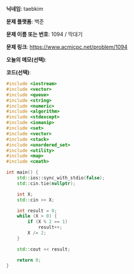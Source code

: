 **닉네임**: taebkim

**문제 플랫폼**: 백준

**문제 이름 또는 번호**: 1094 / 막대기

**문제 링크**: https://www.acmicpc.net/problem/1094

**오늘의 메모(선택)**: 

**코드(선택)**:

```c++
#include <iostream>
#include <vector>
#include <queue>
#include <string>
#include <numeric>
#include <algorithm>
#include <stdexcept>
#include <iomanip>
#include <set>
#include <vector>
#include <stack>
#include <unordered_set>
#include <utility>
#include <map>
#include <cmath>

int main() {
    std::ios::sync_with_stdio(false);
    std::cin.tie(nullptr);

    int X;
    std::cin >> X;

    int result = 0;
    while (X > 0) {
        if (X % 2 == 1)
            result++;
        X /= 2;
    }

    std::cout << result;

    return 0;
}
```